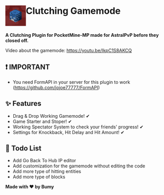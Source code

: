 
<h1>Clutching Gamemode<img src="https://github.com/Bumyy/Clutch-Core/blob/main/assets/icon.png" height="64" width="64" align="left" alt=""></h1><br>

<b>A Clutching Plugin for PocketMine-MP made for AstralPvP before they closed off.</b><br>

Video about the gamemode: https://youtu.be/IkpC1S8AKCQ

## ❗️ IMPORTANT
- You need FormAPI in your server for this plugin to work (https://github.com/jojoe77777/FormAPI)

## ✨ Features

- Drag & Drop Working Gamemode! ✔
- Game Starter and Stoper! ✔
- Working Spectator System to check your friends' progress! ✔
- Settings for Knockback, Hit Delay and Hit Amount! ✔

## 📝 Todo List

- Add Go Back To Hub IP editor
- Add customization for the gamemode without editing the code
- Add more type of hitting entities
- Add more type of blocks


<b>Made with ❤ by Bumy</b>
